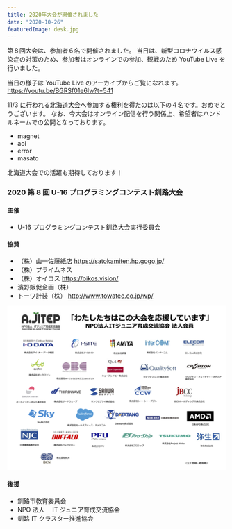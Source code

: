 ```yaml
---
title: 2020年大会が開催されました
date: "2020-10-26"
featuredImage: desk.jpg
---
```


第８回大会は、参加者６名で開催されました。
当日は、新型コロナウイルス感染症の対策のため、参加者はオンラインでの参加、観戦のため YouTube Live を行いました。

当日の様子は YouTube Live のアーカイブからご覧になれます。
https://youtu.be/BGRSf01e6Iw?t=541

11/3 に行われる[北海道大会](http://www.procon-asahikawa.org/)へ参加する権利を得たのは以下の４名です。おめでとうございます。
なお、今大会はオンライン配信を行う関係上、希望者はハンドルネームでの公開となっております。

- magnet
- aoi
- error
- masato

北海道大会での活躍も期待しております！

### 2020 第 8 回 U-16 プログラミングコンテスト釧路大会

#### 主催

- U-16 プログラミングコンテスト釧路大会実行委員会

#### 協賛

- （株）山一佐藤紙店 https://satokamiten.hp.gogo.jp/
- （株）プライムネス
- （株）オイコス https://oikos.vision/
- 濱野販促企画（株）
- トーワ計装（株） http://www.towatec.co.jp/wp/

![NPO法人 ITジュニア育成交流協会 協賛企業一覧](./ajitep-sponsors.png)

#### 後援

- 釧路市教育委員会
- NPO 法人　 IT ジュニア育成交流協会
- 釧路 IT クラスター推進協会
